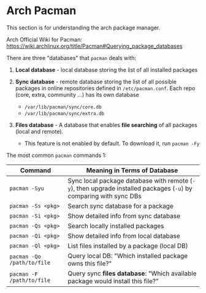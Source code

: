# Arch Pacman

This section is for understanding the arch package manager.

Arch Official Wiki for Pacman: https://wiki.archlinux.org/title/Pacman#Querying_package_databases

There are three "databases" that `pacman` deals with:

1. **Local database** - local database storing the list of all installed packages
2. **Sync database** - remote database storing the list of all possible packages in online repositories defined in `/etc/pacman.conf`. Each repo (core, extra, community ...) has its own database

   - `/var/lib/pacman/sync/core.db`
   - `/var/lib/pacman/sync/extra.db`

3. **Files database** - A database that enables **file searching** of all packages (local and remote).
   - This feature is not enabled by default. To download it, run `pacman -Fy`

The most common `pacman` commands 1:

| Command                    | Meaning in Terms of Database                                                                                      |
| -------------------------- | ----------------------------------------------------------------------------------------------------------------- |
| `pacman -Syu`              | Sync local package database with remote (`-y`), then upgrade installed packages (`-u`) by comparing with sync DBs |
| `pacman -Ss <pkg>`         | Search sync database for a package                                                                                |
| `pacman -Si <pkg>`         | Show detailed info from sync database                                                                             |
| `pacman -Qs <pkg>`         | Search locally installed packages                                                                                 |
| `pacman -Qi <pkg>`         | Show detailed info from local database                                                                            |
| `pacman -Ql <pkg>`         | List files installed by a package (local DB)                                                                      |
| `pacman -Qo /path/to/file` | Query local DB: "Which installed package owns this file?"                                                         |
| `pacman -F /path/to/file`  | Query sync **files database**: "Which available package would install this file?"                                 |
